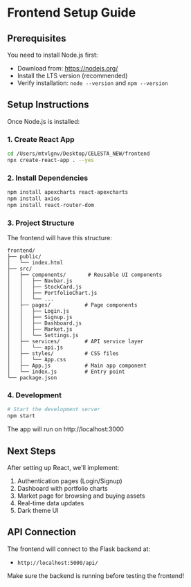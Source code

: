# Frontend Setup Guide

## Prerequisites

You need to install Node.js first:
- Download from: https://nodejs.org/
- Install the LTS version (recommended)
- Verify installation: `node --version` and `npm --version`

## Setup Instructions

Once Node.js is installed:

### 1. Create React App

```bash
cd /Users/mtvlgnv/Desktop/CELESTA_NEW/frontend
npx create-react-app . --yes
```

### 2. Install Dependencies

```bash
npm install apexcharts react-apexcharts
npm install axios
npm install react-router-dom
```

### 3. Project Structure

The frontend will have this structure:
```
frontend/
├── public/
│   └── index.html
├── src/
│   ├── components/       # Reusable UI components
│   │   ├── Navbar.js
│   │   ├── StockCard.js
│   │   ├── PortfolioChart.js
│   │   └── ...
│   ├── pages/           # Page components
│   │   ├── Login.js
│   │   ├── Signup.js
│   │   ├── Dashboard.js
│   │   ├── Market.js
│   │   └── Settings.js
│   ├── services/        # API service layer
│   │   └── api.js
│   ├── styles/          # CSS files
│   │   └── App.css
│   ├── App.js           # Main app component
│   └── index.js         # Entry point
└── package.json
```

### 4. Development

```bash
# Start the development server
npm start
```

The app will run on http://localhost:3000

## Next Steps

After setting up React, we'll implement:
1. Authentication pages (Login/Signup)
2. Dashboard with portfolio charts
3. Market page for browsing and buying assets
4. Real-time data updates
5. Dark theme UI

## API Connection

The frontend will connect to the Flask backend at:
- `http://localhost:5000/api/`

Make sure the backend is running before testing the frontend!

